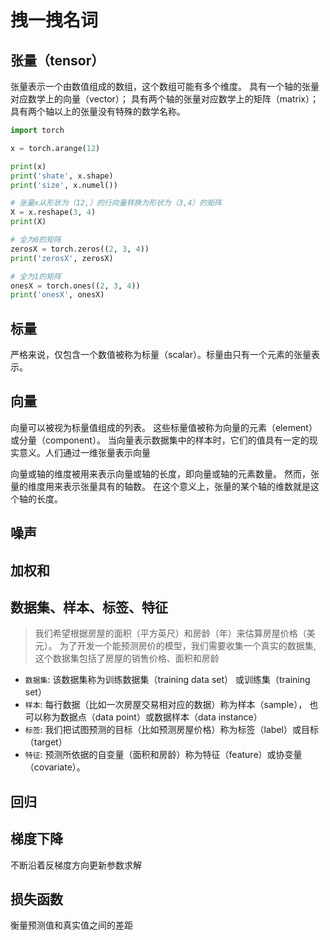 # 拽一拽名词

## 张量（tensor）
张量表示一个由数值组成的数组，这个数组可能有多个维度。 具有一个轴的张量对应数学上的向量（vector）； 具有两个轴的张量对应数学上的矩阵（matrix）； 具有两个轴以上的张量没有特殊的数学名称。

```python
import torch

x = torch.arange(12)

print(x)
print('shate', x.shape)
print('size', x.numel())

# 张量x从形状为（12,）的行向量转换为形状为（3,4）的矩阵
X = x.reshape(3, 4)
print(X)

# 全为0的矩阵
zerosX = torch.zeros((2, 3, 4))
print('zerosX', zerosX)

# 全为1的矩阵
onesX = torch.ones((2, 3, 4))
print('onesX', onesX)
```
## 标量
严格来说，仅包含一个数值被称为标量（scalar）。标量由只有一个元素的张量表示。
## 向量
向量可以被视为标量值组成的列表。 这些标量值被称为向量的元素（element）或分量（component）。 当向量表示数据集中的样本时，它们的值具有一定的现实意义。人们通过一维张量表示向量

向量或轴的维度被用来表示向量或轴的长度，即向量或轴的元素数量。 然而，张量的维度用来表示张量具有的轴数。 在这个意义上，张量的某个轴的维数就是这个轴的长度。


## 噪声


## 加权和

## 数据集、样本、标签、特征
> 我们希望根据房屋的面积（平方英尺）和房龄（年）来估算房屋价格（美元）。 为了开发一个能预测房价的模型，我们需要收集一个真实的数据集, 这个数据集包括了房屋的销售价格、面积和房龄
- `数据集`: 该数据集称为训练数据集（training data set） 或训练集（training set）
- `样本`: 每行数据（比如一次房屋交易相对应的数据）称为样本（sample）， 也可以称为数据点（data point）或数据样本（data instance）
- `标签`: 我们把试图预测的目标（比如预测房屋价格）称为标签（label）或目标（target）
- `特征`: 预测所依据的自变量（面积和房龄）称为特征（feature）或协变量（covariate）。


## 回归


## 梯度下降
不断沿着反梯度方向更新参数求解

## 损失函数
衡量预测值和真实值之间的差距

